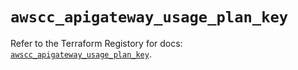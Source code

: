 # `awscc_apigateway_usage_plan_key`

Refer to the Terraform Registory for docs: [`awscc_apigateway_usage_plan_key`](https://registry.terraform.io/providers/hashicorp/awscc/0.70.0/docs/resources/apigateway_usage_plan_key).
